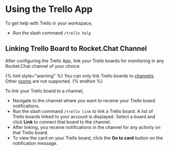 # Using the Trello App

To get help with Trello in your workspace,

* Run the slash command `/trello help`

## Linking Trello Board to Rocket.Chat Channel

After configuring the Trello App, link your Trello boards for monitoring in any Rocket.Chat channel of your choice.

{% hint style="warning" %}
You can only link Trello boards to [channels](../../../../use-rocket.chat/user-guides/rooms/channels/). Other [rooms](../../../../use-rocket.chat/omnichannel/workspace-administration/rooms.md) are not supported.
{% endhint %}

To link your Trello board to a channel,

* Navigate to the channel where you want to receive your Trello board notifications.
* Run the slash command `/trello link` to link a Trello board. A list of Trello boards linked to your account is displayed. Select a board and click **Link** to connect that board to the channel.
* After linking, you receive notifications in the channel for any activity on that Trello board.
* To view the card on your Trello board, click the **Go to card** button on the notification message.
